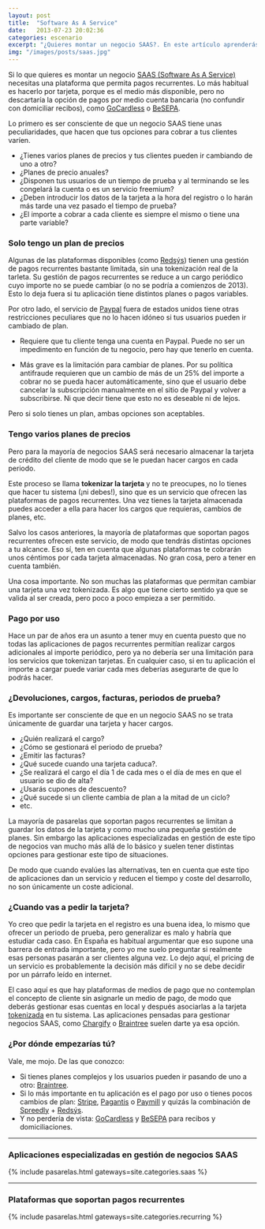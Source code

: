 ```yaml
---
layout: post
title:  "Software As A Service"
date:   2013-07-23 20:02:36
categories: escenario
excerpt: "¿Quieres montar un negocio SAAS?. En este artículo aprenderás lo que requieres de tu pasarela de pago."
img: "/images/posts/saas.jpg"
---
```


Si lo que quieres es montar un negocio [SAAS (Software As A Service)](http://es.wikipedia.org/wiki/SaaS) necesitas una plataforma que permita pagos recurrentes. Lo más habitual es hacerlo por tarjeta, porque es el medio más disponible, pero no descartaría la opción de pagos por medio cuenta bancaria (no confundir con domiciliar recibos), como [GoCardless](/gocardless/) o [BeSEPA](/besepa/). 

Lo primero es ser consciente de que un negocio SAAS tiene unas peculiaridades, que hacen que tus opciones para cobrar a tus clientes varíen.

- ¿Tienes varios planes de precios y tus clientes pueden ir cambiando de uno a otro?
- ¿Planes de precio anuales?
- ¿Disponen tus usuarios de un tiempo de prueba y al terminando se les congelará la cuenta o es un servicio freemium?
- ¿Deben introducir los datos de la tarjeta a la hora del registro o lo harán más tarde una vez pasado el tiempo de prueba?
- ¿El importe a cobrar a cada cliente es siempre el mismo o tiene una parte variable?

### Solo tengo un plan de precios

Algunas de las plataformas disponibles (como [Redsýs](/redsys/)) tienen una gestión de pagos recurrentes bastante limitada, sin una tokenización real de la tarleta. Su gestión de pagos recurrentes se reduce a un cargo periódico cuyo importe no se puede cambiar (o no se podría a comienzos de 2013). Esto lo deja fuera si tu aplicación tiene distintos planes o pagos variables.

Por otro lado, el servicio de [Paypal](/paypal/) fuera de estados unidos tiene otras restricciones peculiares que no lo hacen idóneo si tus usuarios pueden ir cambiado de plan.

- Requiere que tu cliente tenga una cuenta en Paypal. Puede no ser un impedimento en función de tu negocio, pero hay que tenerlo en cuenta.

- Más grave es la limitación para cambiar de planes. Por su política antifraude requieren que un cambio de más de un 25% del importe a cobrar no se pueda hacer automáticamente, sino que el usuario debe cancelar la subscripción manualmente en el sitio de Paypal y volver a subscribirse. Ni que decir tiene que esto no es deseable ni de lejos.

Pero si solo tienes un plan, ambas opciones son aceptables.

### Tengo varios planes de precios

Pero para la mayoría de negocios SAAS será necesario almacenar la tarjeta de crédito del cliente de modo que se le puedan hacer cargos en cada periodo. 

Este proceso se llama **tokenizar la tarjeta** y no te preocupes, no lo tienes que hacer tu sistema (¡ni debes!), sino que es un servicio que ofrecen las plataformas de pagos recurrentes. Una vez tienes la tarjeta almacenada puedes acceder a ella para hacer los cargos que requieras, cambios de planes, etc.

Salvo los casos anteriores, la mayoría de plataformas que soportan pagos recurrentes ofrecen este servicio, de modo que tendrás distintas opciones a tu alcance. Eso sí, ten en cuenta que algunas plataformas te cobrarán unos céntimos por cada tarjeta almacenadas. No gran cosa, pero a tener en cuenta también.

Una cosa importante. No son muchas las plataformas que permitan cambiar una tarjeta una vez tokenizada. Es algo que tiene cierto sentido ya que se valida al ser creada, pero poco a poco empieza a ser permitido.

### Pago por uso

Hace un par de años era un asunto a tener muy en cuenta puesto que no todas las aplicaciones de pagos recurrentes  permitían realizar cargos adicionales al importe periódico, pero ya no debería ser una limitación para los servicios que tokenizan tarjetas. En cualquier caso, si en tu aplicación el importe a cargar puede variar cada mes deberías asegurarte de que lo podrás hacer.
  
### ¿Devoluciones, cargos, facturas, periodos de prueba?

Es importante ser consciente de que en un negocio SAAS no se trata únicamente de guardar una tarjeta y hacer cargos. 

- ¿Quién realizará el cargo?
- ¿Cómo se gestionará el periodo de prueba?
- ¿Emitir las facturas?
- ¿Qué sucede cuando una tarjeta caduca?.
- ¿Se realizará el cargo el día 1 de cada mes o el día de mes en que el usuario se dio de alta?
- ¿Usarás cupones de descuento?
- ¿Qué sucede si un cliente cambia de plan a la mitad de un ciclo?
- etc.

La mayoría de pasarelas que soportan pagos recurrentes se limitan a guardar los datos de la tarjeta y como mucho una pequeña gestión de planes. Sin embargo las aplicaciones especializadas en gestión de este tipo de negocios van mucho más allá de lo básico y suelen tener distintas opciones para gestionar este tipo de situaciones.

De modo que cuando evalúes las alternativas, ten en cuenta que este tipo de aplicaciones dan un servicio y reducen el tiempo y coste del desarrollo, no son únicamente un coste adicional.

### ¿Cuando vas a pedir la tarjeta?

Yo creo que pedir la tarjeta en el registro es una buena idea, lo mismo que ofrecer un periodo de prueba, pero generalizar es malo y habría que estudiar cada caso. En España es habitual argumentar que eso supone una barrera de entrada importante, pero yo me suelo preguntar si realmente esas personas pasarán a ser clientes alguna vez. Lo dejo aquí, el pricing de un servicio es probablemente la decisión más difícil y no se debe decidir por un párrafo leído en internet.

El caso aquí es que hay plataformas de medios de pago que no contemplan el concepto de cliente sin asignarle un medio de pago, de modo que deberás gestionar esas cuentas en local y después asociarlas a la tarjeta [tokenizada](/tokenizar/) en tu sistema. Las aplicaciones pensadas para gestionar negocios SAAS, como [Chargify](/chargify/) o [Braintree](/braintree/) suelen darte ya esa opción.

### ¿Por dónde empezarías tú?

Vale, me mojo. De las que conozco:

- Si tienes planes complejos y los usuarios pueden ir pasando de uno a otro: [Braintree](/braintree/).
- Si lo más importante en tu aplicación es el pago por uso o tienes pocos cambios de plan: [Stripe](/stripe/), [Pagantis](/pagantis/)  o [Paymill](/paymill/) y quizás la combinación de [Spreedly](/spreedly/) + [Redsýs](/redsys/).
- Y no perdería de vista: [GoCardless](/gocardless/) y [BeSEPA](/besepa/) para recibos y domiciliaciones.

--------

### Aplicaciones especializadas en gestión de negocios SAAS

{% include pasarelas.html gateways=site.categories.saas %}

--------

### Plataformas que soportan pagos recurrentes

{% include pasarelas.html gateways=site.categories.recurring %}
